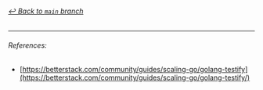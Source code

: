 ###### [_↩ Back to `main` branch_](https://github.com/cuongpiger/golang)

<hr>

###### References:
- [https://betterstack.com/community/guides/scaling-go/golang-testify](https://betterstack.com/community/guides/scaling-go/golang-testify/)